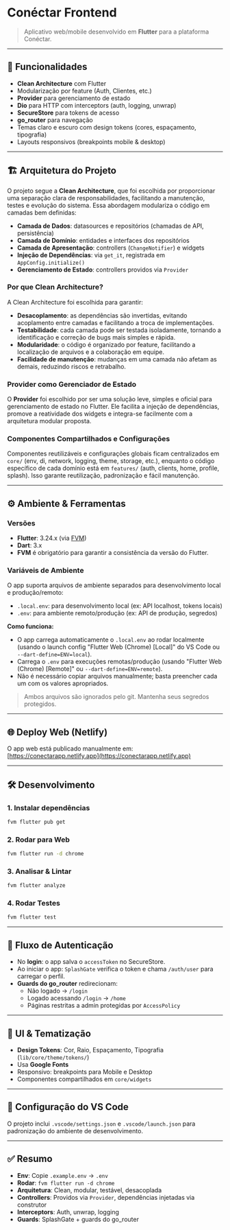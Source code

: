 # Conéctar Frontend

> Aplicativo web/mobile desenvolvido em **Flutter** para a plataforma Conéctar.

---

## 🚀 Funcionalidades

- **Clean Architecture** com Flutter
- Modularização por feature (Auth, Clientes, etc.)
- **Provider** para gerenciamento de estado
- **Dio** para HTTP com interceptors (auth, logging, unwrap)
- **SecureStore** para tokens de acesso
- **go_router** para navegação
- Temas claro e escuro com design tokens (cores, espaçamento, tipografia)
- Layouts responsivos (breakpoints mobile & desktop)

---

## 🏗️ Arquitetura do Projeto

O projeto segue a **Clean Architecture**, que foi escolhida por proporcionar uma separação clara de responsabilidades, facilitando a manutenção, testes e evolução do sistema. Essa abordagem modulariza o código em camadas bem definidas:

- **Camada de Dados**: datasources e repositórios (chamadas de API, persistência)
- **Camada de Domínio**: entidades e interfaces dos repositórios
- **Camada de Apresentação**: controllers (`ChangeNotifier`) e widgets
- **Injeção de Dependências**: via `get_it`, registrada em `AppConfig.initialize()`
- **Gerenciamento de Estado**: controllers providos via `Provider`

### Por que Clean Architecture?

A Clean Architecture foi escolhida para garantir:
- **Desacoplamento**: as dependências são invertidas, evitando acoplamento entre camadas e facilitando a troca de implementações.
- **Testabilidade**: cada camada pode ser testada isoladamente, tornando a identificação e correção de bugs mais simples e rápida.
- **Modularidade**: o código é organizado por feature, facilitando a localização de arquivos e a colaboração em equipe.
- **Facilidade de manutenção**: mudanças em uma camada não afetam as demais, reduzindo riscos e retrabalho.

### Provider como Gerenciador de Estado

O **Provider** foi escolhido por ser uma solução leve, simples e oficial para gerenciamento de estado no Flutter. Ele facilita a injeção de dependências, promove a reatividade dos widgets e integra-se facilmente com a arquitetura modular proposta.

### Componentes Compartilhados e Configurações

Componentes reutilizáveis e configurações globais ficam centralizados em `core/` (env, di, network, logging, theme, storage, etc.), enquanto o código específico de cada domínio está em `features/` (auth, clients, home, profile, splash). Isso garante reutilização, padronização e fácil manutenção.

---

## ⚙️ Ambiente & Ferramentas

### Versões

- **Flutter**: 3.24.x (via [FVM](https://fvm.app/docs/getting_started/installation))
- **Dart**: 3.x
- **FVM** é obrigatório para garantir a consistência da versão do Flutter.

### Variáveis de Ambiente

O app suporta arquivos de ambiente separados para desenvolvimento local e produção/remoto:

- `.local.env`: para desenvolvimento local (ex: API localhost, tokens locais)
- `.env`: para ambiente remoto/produção (ex: API de produção, segredos)

**Como funciona:**

- O app carrega automaticamente o `.local.env` ao rodar localmente (usando o launch config "Flutter Web (Chrome) [Local]" do VS Code ou `--dart-define=ENV=local`).
- Carrega o `.env` para execuções remotas/produção (usando "Flutter Web (Chrome) [Remote]" ou `--dart-define=ENV=remote`).
- Não é necessário copiar arquivos manualmente; basta preencher cada um com os valores apropriados.

> Ambos arquivos são ignorados pelo git. Mantenha seus segredos protegidos.

---


## 🌐 Deploy Web (Netlify)

O app web está publicado manualmente em: [https://conectarapp.netlify.app](https://conectarapp.netlify.app)

---
## 🛠️ Desenvolvimento

### 1. Instalar dependências

```bash
fvm flutter pub get
```

### 2. Rodar para Web

```bash
fvm flutter run -d chrome
```

### 3. Analisar & Lintar

```bash
fvm flutter analyze
```

### 4. Rodar Testes

```bash
fvm flutter test
```

---

## 🔑 Fluxo de Autenticação

- No **login**: o app salva o `accessToken` no SecureStore.
- Ao iniciar o app: `SplashGate` verifica o token e chama `/auth/user` para carregar o perfil.
- **Guards do go_router** redirecionam:
  - Não logado → `/login`
  - Logado acessando `/login` → `/home`
  - Páginas restritas a admin protegidas por `AccessPolicy`

---

## 🎨 UI & Tematização

- **Design Tokens**: Cor, Raio, Espaçamento, Tipografia (`lib/core/theme/tokens/`)
- Usa **Google Fonts**
- Responsivo: breakpoints para Mobile e Desktop
- Componentes compartilhados em `core/widgets`

---

## 📂 Configuração do VS Code

O projeto inclui `.vscode/settings.json` e `.vscode/launch.json` para padronização do ambiente de desenvolvimento.

---

## ✅ Resumo

- **Env**: Copie `.example.env` → `.env`
- **Rodar**: `fvm flutter run -d chrome`
- **Arquitetura**: Clean, modular, testável, desacoplada
- **Controllers**: Providos via `Provider`, dependências injetadas via construtor
- **Interceptors**: Auth, unwrap, logging
- **Guards**: SplashGate + guards do go_router
